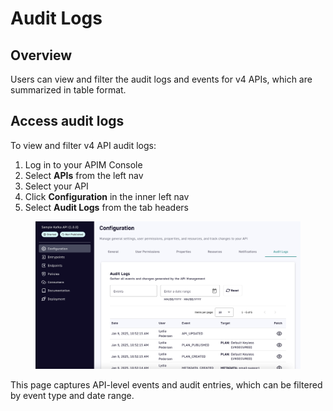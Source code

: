 # Audit Logs

## Overview

Users can view and filter the audit logs and events for v4 APIs, which are summarized in table format.

## Access audit logs

To view and filter v4 API audit logs:

1. Log in to your APIM Console
2. Select **APIs** from the left nav
3. Select your API
4. Click **Configuration** in the inner left nav
5. Select **Audit Logs** from the tab headers

<figure><img src="../../.gitbook/assets/A 1 config audit logs.png" alt=""><figcaption></figcaption></figure>

This page captures API-level events and audit entries, which can be filtered by event type and date range.
